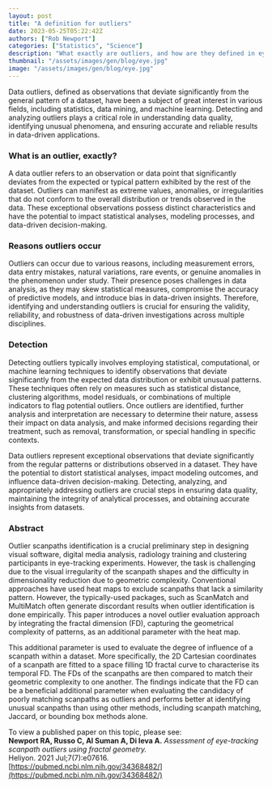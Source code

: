 ```yaml
---
layout: post
title: "A definition for outliers"
date: 2023-05-25T05:22:42Z
authors: ["Rob Newport"]
categories: ["Statistics", "Science"]
description: "What exactly are outliers, and how are they defined in eye-tracking."
thumbnail: "/assets/images/gen/blog/eye.jpg"
image: "/assets/images/gen/blog/eye.jpg"
---
```


Data outliers, defined as observations that deviate significantly from the general pattern of a dataset, have been a subject of great interest in various fields, including statistics, data mining, and machine learning. Detecting and analyzing outliers plays a critical role in understanding data quality, identifying unusual phenomena, and ensuring accurate and reliable results in data-driven applications. 

### What is an outlier, exactly?

A data outlier refers to an observation or data point that significantly deviates from the expected or typical pattern exhibited by the rest of the dataset. Outliers can manifest as extreme values, anomalies, or irregularities that do not conform to the overall distribution or trends observed in the data. These exceptional observations possess distinct characteristics and have the potential to impact statistical analyses, modeling processes, and data-driven decision-making.

### Reasons outliers occur

Outliers can occur due to various reasons, including measurement errors, data entry mistakes, natural variations, rare events, or genuine anomalies in the phenomenon under study. Their presence poses challenges in data analysis, as they may skew statistical measures, compromise the accuracy of predictive models, and introduce bias in data-driven insights. Therefore, identifying and understanding outliers is crucial for ensuring the validity, reliability, and robustness of data-driven investigations across multiple disciplines.

### Detection

Detecting outliers typically involves employing statistical, computational, or machine learning techniques to identify observations that deviate significantly from the expected data distribution or exhibit unusual patterns. These techniques often rely on measures such as statistical distance, clustering algorithms, model residuals, or combinations of multiple indicators to flag potential outliers. Once outliers are identified, further analysis and interpretation are necessary to determine their nature, assess their impact on data analysis, and make informed decisions regarding their treatment, such as removal, transformation, or special handling in specific contexts.

Data outliers represent exceptional observations that deviate significantly from the regular patterns or distributions observed in a dataset. They have the potential to distort statistical analyses, impact modeling outcomes, and influence data-driven decision-making. Detecting, analyzing, and appropriately addressing outliers are crucial steps in ensuring data quality, maintaining the integrity of analytical processes, and obtaining accurate insights from datasets.

### Abstract

Outlier scanpaths identification is a crucial preliminary step in designing visual software, digital media analysis, radiology training and clustering participants in eye-tracking experiments. However, the task is challenging due to the visual irregularity of the scanpath shapes and the difficulty in dimensionality reduction due to geometric complexity. Conventional approaches have used heat maps to exclude scanpaths that lack a similarity pattern. However, the typically-used packages, such as ScanMatch and MultiMatch often generate discordant results when outlier identification is done empirically. This paper introduces a novel outlier evaluation approach by integrating the fractal dimension (FD), capturing the geometrical complexity of patterns, as an additional parameter with the heat map. 

This additional parameter is used to evaluate the degree of influence of a scanpath within a dataset. More specifically, the 2D Cartesian coordinates of a scanpath are fitted to a space filling 1D fractal curve to characterise its temporal FD. The FDs of the scanpaths are then compared to match their geometric complexity to one another. The findings indicate that the FD can be a beneficial additional parameter when evaluating the candidacy of poorly matching scanpaths as outliers and performs better at identifying unusual scanpaths than using other methods, including scanpath matching, Jaccard, or bounding box methods alone.

To view a published paper on this topic, please see:  
__Newport RA, Russo C, Al Suman A, Di Ieva A.__ _Assessment of eye-tracking scanpath outliers using fractal geometry._  
Heliyon. 2021 Jul;7(7):e07616.  
‌[https://pubmed.ncbi.nlm.nih.gov/34368482/](https://pubmed.ncbi.nlm.nih.gov/34368482/)
